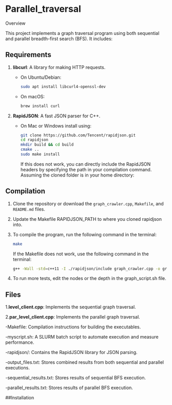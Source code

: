 # Parallel_traversal
Overview

This project implements a graph traversal program using both sequential and parallel breadth-first search (BFS). It includes:

## Requirements

1. **libcurl**: A library for making HTTP requests.
   - On Ubuntu/Debian:
     ```bash
     sudo apt install libcurl4-openssl-dev
     ```
   - On macOS:
     ```bash
     brew install curl
     ```

2. **RapidJSON**: A fast JSON parser for C++.
   - On Mac or Windows install using:
     ```bash
     git clone https://github.com/Tencent/rapidjson.git
     cd rapidjson
     mkdir build && cd build
     cmake ..
     sudo make install
     ```

     If this does not work, you can directly include the RapidJSON headers by specifying the path in your
compilation command. Assuming the cloned folder is in your home directory:

## Compilation

1. Clone the repository or download the `graph_crawler.cpp`, `Makefile`, and `README.md` files.
   
2. Update the Makefile RAPIDJSON_PATH to where you cloned rapidjson into.

3. To compile the program, run the following command in the terminal:
   ```bash
   make
   ```
   If the Makefile does not work, use the following command in the terminal:
   ```bash
   g++ -Wall -std=c++11 -I ./rapidjson/include graph_crawler.cpp -o graph_crawler -lcurl
   ```
4. To run more tests, edit the nodes or the depth in the graph_script.sh file.


## Files

1.**level_client.cpp**: Implements the sequential graph traversal.

2.**par_level_client.cpp**: Implements the parallel graph traversal.

-Makefile: Compilation instructions for building the executables.

-myscript.sh: A SLURM batch script to automate execution and measure performance.

-rapidjson/: Contains the RapidJSON library for JSON parsing.

-output_files.txt: Stores combined results from both sequential and parallel executions.

-sequential_results.txt: Stores results of sequential BFS execution.

-parallel_results.txt: Stores results of parallel BFS execution.

##Installation

